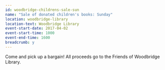 ```yaml
---
id: woodbridge-childrens-sale-sun
name: "Sale of donated children's books: Sunday"
location: woodbridge-library
location-text: Woodbridge Library
event-start-date: 2017-04-02
event-start-time: 1000
event-end-time: 1600
breadcrumb: y
---
```


Come and pick up a bargain! All proceeds go to the Friends of Woodbridge Library.
